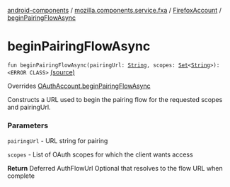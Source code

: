 [android-components](../../index.md) / [mozilla.components.service.fxa](../index.md) / [FirefoxAccount](index.md) / [beginPairingFlowAsync](./begin-pairing-flow-async.md)

# beginPairingFlowAsync

`fun beginPairingFlowAsync(pairingUrl: `[`String`](https://kotlinlang.org/api/latest/jvm/stdlib/kotlin/-string/index.html)`, scopes: `[`Set`](https://kotlinlang.org/api/latest/jvm/stdlib/kotlin.collections/-set/index.html)`<`[`String`](https://kotlinlang.org/api/latest/jvm/stdlib/kotlin/-string/index.html)`>): <ERROR CLASS>` [(source)](https://github.com/mozilla-mobile/android-components/blob/master/components/service/firefox-accounts/src/main/java/mozilla/components/service/fxa/FirefoxAccount.kt#L108)

Overrides [OAuthAccount.beginPairingFlowAsync](../../mozilla.components.concept.sync/-o-auth-account/begin-pairing-flow-async.md)

Constructs a URL used to begin the pairing flow for the requested scopes and pairingUrl.

### Parameters

`pairingUrl` - URL string for pairing

`scopes` - List of OAuth scopes for which the client wants access

**Return**
Deferred AuthFlowUrl Optional that resolves to the flow URL when complete

